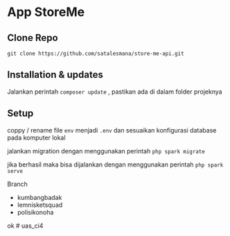 # App StoreMe

## Clone Repo
  `git clone https://github.com/satalesmana/store-me-api.git`

## Installation & updates
  Jalankan perintah  `composer update` , pastikan ada di dalam folder projeknya


## Setup

coppy / rename file `env` menjadi `.env` dan sesuaikan konfigurasi database pada komputer lokal

jalankan migration dengan menggunakan perintah 
  `php spark migrate`

jika berhasil maka bisa dijalankan dengan menggunakan perintah 
  `php spark serve `

Branch 
  - kumbangbadak
  - lemnisketsquad
  - polisikonoha

ok
#   u a s _ c i 4  
 